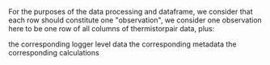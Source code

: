 For the purposes of the data processing and dataframe, we consider that each row should constitute one "observation", we consider one observation here to be one row of all columns of thermistorpair data, plus: 

the corresponding logger level data
the corresponding metadata
the corresponding calculations